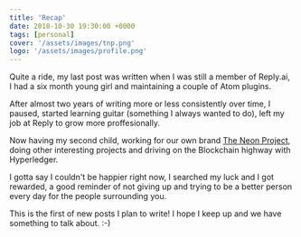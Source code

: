 ```yaml
---
title: 'Recap'
date: 2018-10-30 19:30:00 +0000
tags: [personal]
cover: '/assets/images/tnp.png'
logo: '/assets/images/profile.png'
---
```


Quite a ride, my last post was written when I was still a member of Reply.ai, I had a
six month young girl and maintaining a couple of Atom plugins.

After almost two years of writing more or less consistently over time, I paused, started learning
guitar (something I always wanted to do), left my job at Reply to grow more proffesionally.

Now having my second child, working for our own brand [The Neon Project](https://theneonproject.org), doing other interesting projects and driving on the Blockchain highway with Hyperledger.

I gotta say I couldn't be happier right now, I searched my luck and I got rewarded, a good reminder of
not giving up and trying to be a better person every day for the people surrounding you.

This is the first of new posts I plan to write! I hope I keep up and we have something to talk about. :-)
